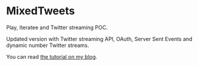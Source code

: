 MixedTweets
=================

Play, Iteratee and Twitter streaming POC.

Updated version with Twitter streaming API, OAuth, Server Sent Events and dynamic number Twitter streams.

You can read [the tutorial on my blog](http://loicdescotte.github.io/posts/mixtweets/).